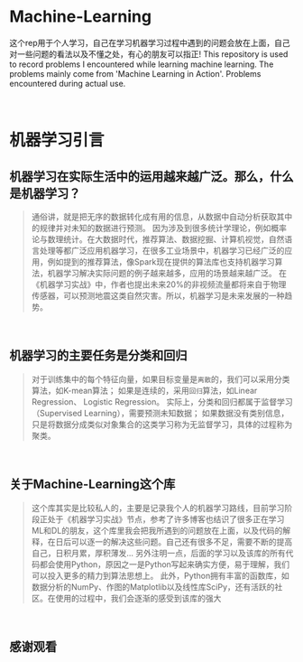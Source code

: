 # Machine-Learning
这个rep用于个人学习，自己在学习机器学习过程中遇到的问题会放在上面，自己对一些问题的看法以及不懂之处，有心的朋友可以指正!
This repository is used to record problems I encountered while learning machine learning.  The problems mainly come from 'Machine Learning in Action'. Problems encountered during actual use.


<br>

机器学习引言
=

机器学习在实际生活中的运用越来越广泛。那么，什么是机器学习？
---
>通俗讲，就是把无序的数据转化成有用的信息，从数据中自动分析获取其中的规律并对未知的数据进行预测。
因为涉及到很多统计学理论，例如概率论与数理统计。在大数据时代，推荐算法、数据挖掘、计算机视觉，自然语言处理等都广泛应用机器学习，在很多工业场景中，机器学习已经广泛的应用，例如提到的推荐算法，像Spark现在提供的算法库也支持机器学习算法，机器学习解决实际问题的例子越来越多，应用的场景越来越广泛。
在《机器学习实战》中，作者也提出未来20%的非视频流量都将来自于物理传感器，可以预测地震这类自然灾害。所以，机器学习是未来发展的一种趋势。

<br>

机器学习的主要任务是分类和回归
---
>对于训练集中的每个特征向量，如果目标变量是`离散`的，我们可以采用分类算法，如K-mean算法；
如果是连续的，采用`回归`算法，如Linear Regression、 Logistic Regression。 
实际上，分类和回归都属于监督学习（Supervised Learning），需要预测未知数据；
如果数据没有类别信息，只是将数据分成类似对象集合的这类学习称为无监督学习，具体的过程称为聚类。

<br>

关于Machine-Learning这个库
---
>这个库其实是比较私人的，主要是记录我个人的机器学习路线，目前学习阶段正处于《机器学习实战》节点，参考了许多博客也结识了很多正在学习ML和DL的朋友，这个库里我会把我所遇到的问题放在上面，以及代码的解释，在日后可以逐一的解决这些问题。自己还有很多不足，需要不断的提高自己，日积月累，厚积薄发...
另外注明一点，后面的学习以及该库的所有代码都会使用Python，原因之一是Python写起来确实方便，易于理解，我们可以投入更多的精力到算法思想上。
此外，Python拥有丰富的函数库，如数据分析的NumPy、作图的Matplotlib以及线性库SciPy，还有活跃的社区。在使用的过程中，我们会逐渐的感受到该库的强大
<br>

感谢观看
---
